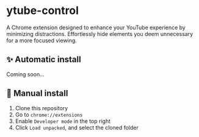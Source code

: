 # ytube-control

A Chrome extension designed to enhance your YouTube experience by minimizing distractions. Effortlessly hide elements you deem unnecessary for a more focused viewing.

## ✨ Automatic install
Coming soon...

## 👷 Manual install

1. Clone this repository
2. Go to `chrome://extensions`
3. Enable `Developer mode` in the top right
4. Click `Load unpacked`, and select the cloned folder